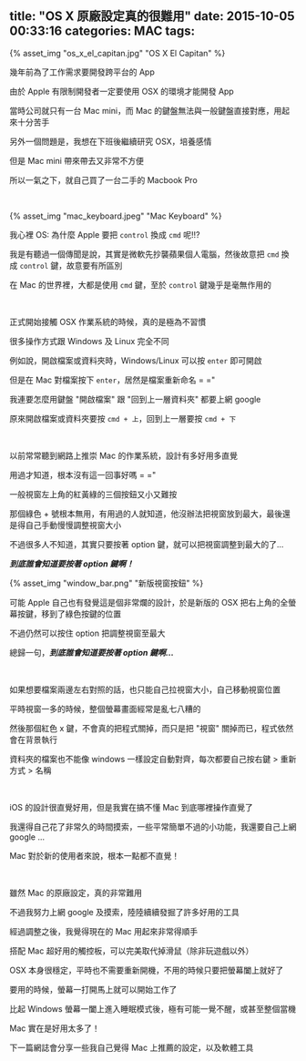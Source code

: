 title: "OS X 原廠設定真的很難用"
date: 2015-10-05 00:33:16
categories: MAC
tags:
---

{% asset_img "os_x_el_capitan.jpg" "OS X El Capitan" %}

幾年前為了工作需求要開發跨平台的 App

由於 Apple 有限制開發者一定要使用 OSX 的環境才能開發 App

當時公司就只有一台 Mac mini，而 Mac 的鍵盤無法與一般鍵盤直接對應，用起來十分苦手

另外一個問題是，我想在下班後繼續研究 OSX，培養感情

但是 Mac mini 帶來帶去又非常不方便

所以一氣之下，就自己買了一台二手的 Macbook Pro

<br>

{% asset_img "mac_keyboard.jpeg" "Mac Keyboard" %}

我心裡 OS: 為什麼 Apple 要把 `control` 換成 `cmd` 呢!!?

我是有聽過一個傳聞是說，其實是微軟先抄襲蘋果個人電腦，然後故意把 `cmd` 換成 `control` 鍵，故意要有所區別

在 Mac 的世界裡，大都是使用 `cmd` 鍵，至於 `control` 鍵幾乎是毫無作用的

<br>

正式開始接觸 OSX 作業系統的時候，真的是極為不習慣

很多操作方式跟 Windows 及 Linux 完全不同

例如說，開啟檔案或資料夾時，Windows/Linux 可以按 `enter` 即可開啟

但是在 Mac 對檔案按下 `enter`，居然是檔案重新命名 = ="

我連要怎麼用鍵盤 "開啟檔案" 跟 "回到上一層資料夾" 都要上網 google

原來開啟檔案或資料夾要按 `cmd + 上`，回到上一層要按 `cmd + 下`

<br>

以前常常聽到網路上推崇 Mac 的作業系統，設計有多好用多直覺

用過才知道，根本沒有這一回事好嗎 = ="

一般視窗左上角的紅黃綠的三個按鈕又小又難按

那個綠色 + 號根本無用，有用過的人就知道，他沒辦法把視窗放到最大，最後還是得自己手動慢慢調整視窗大小

不過很多人不知道，其實只要按著 option 鍵，就可以把視窗調整到最大的了...

___到底誰會知道要按著 option 鍵啊！___

{% asset_img "window_bar.png" "新版視窗按鈕" %}

可能 Apple 自己也有發覺這是個非常爛的設計，於是新版的 OSX 把右上角的全螢幕按鍵，移到了綠色按鍵的位置

不過仍然可以按住 option 把調整視窗至最大

總歸一句，___到底誰會知道要按著 option 鍵啊...___

<br>

如果想要檔案兩邊左右對照的話，也只能自己拉視窗大小，自己移動視窗位置

平時視窗一多的時候，整個螢幕畫面經常是亂七八糟的

然後那個紅色 x 鍵，不會真的把程式關掉，而只是把 "視窗" 關掉而已，程式依然會在背景執行

資料夾的檔案也不能像 windows 一樣設定自動對齊，每次都要自己按右鍵 > 重新方式 > 名稱

<br>

iOS 的設計很直覺好用，但是我實在搞不懂 Mac 到底哪裡操作直覺了

我還得自己花了非常久的時間摸索，一些平常簡單不過的小功能，我還要自己上網 google ...

Mac 對於新的使用者來說，根本一點都不直覺！

<br>

雖然 Mac 的原廠設定，真的非常難用

不過我努力上網 google 及摸索，陸陸續續發掘了許多好用的工具

經過調整之後，我覺得現在的 Mac 用起來非常得順手

搭配 Mac 超好用的觸控板，可以完美取代掉滑鼠（除非玩遊戲以外）

OSX 本身很穩定，平時也不需要重新開機，不用的時候只要把螢幕闔上就好了

要用的時候，螢幕一打開馬上就可以開始工作了

比起 Windows 螢幕一闔上進入睡眠模式後，極有可能一覺不醒，或甚至整個當機

Mac 實在是好用太多了！

下一篇網誌會分享一些我自己覺得 Mac 上推薦的設定，以及軟體工具
